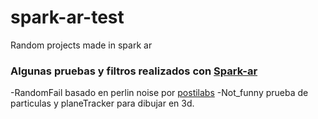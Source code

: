# spark-ar-test
Random projects made in spark ar

### Algunas pruebas y filtros realizados con [Spark-ar](https://sparkar.facebook.com/ar-studio/)

-RandomFail basado en perlin noise por [postilabs](https://github.com/positlabs/spark-perlin-distort)
-Not_funny prueba de particulas y planeTracker para dibujar en 3d.

